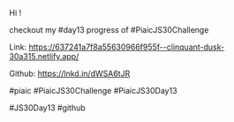 Hi !



checkout my #day13 progress of #PiaicJS30Challenge



Link: https://637241a7f8a55630966f955f--clinquant-dusk-30a315.netlify.app/



Github: https://lnkd.in/dWSA6tJR



#piaic #PiaicJS30Challenge #PiaicJS30Day13

#JS30Day13 #github